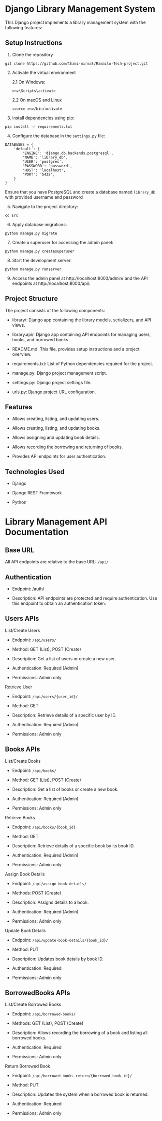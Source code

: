 # Django Library Management System
This Django project implements a library management system with the following features:

## Setup Instructions
1. Clone the repository
```
git clone https://github.com/thami-nirmal/Ramailo-Tech-project.git
```

2. Activate the virtual environment

    2.1 On Windows:
    ```
    env\Scripts\activate
    ```
    2.2 On macOS and Linux
    ```
    source env/bin/activate
    ```

3. Install dependencies using pip:
```
pip install -r requirements.txt
```

4. Configure the database in the `settings.py` file:
```
DATABASES = {
    'default': {
        'ENGINE': 'django.db.backends.postgresql',
        'NAME': 'library_db',
        'USER': 'postgres',
        'PASSWORD': 'password',
        'HOST': 'localhost',
        'PORT': '5432',
    }
}
```
Ensure that you have PostgreSQL and create a database named `library_db` with provided username and password

5. Navigate to the project directory:
```
cd src
```

6. Apply database migrations:
```
python manage.py migrate
```

7. Create a superuser for accessing the admin panel:
```
python manage.py createsuperuser
```

8. Start the development server:
```
python manage.py runserver
```

9. Access the admin panel at http://localhost:8000/admin/ and the API endpoints at http://localhost:8000/api/.


## Project Structure
The project consists of the following components:

- library/:           Django app containing the library models, serializers, and API views.

- library.api/:       Django app containing API endpoints for managing users, books, and borrowed books.

- README.md:          This file, provides setup instructions and a project overview.

- requirements.txt:   List of Python dependencies required for the project.

- manage.py:          Django project management script.

- settings.py:        Django project settings file.

- urls.py:            Django project URL configuration. 


## Features

- Allows creating, listing, and updating users.

- Allows creating, listing, and updating books.

- Allows assigning and updating book details.

- Allows recording the borrowing and returning of books.

- Provides API endpoints for user authentication.

## Technologies Used

- Django

- Django REST Framework

- Python


# Library Management API Documentation

## Base URL

All API endpoints are relative to the base URL: `/api/`

## Authentication

- Endpoint: /auth/

- Description: API endpoints are protected and require authentication. Use this endpoint to obtain an authentication token.


## Users APIs

List/Create Users

- Endpoint: `/api/users/`

- Method: GET (List), POST (Create)

- Description: Get a list of users or create a new user.

- Authentication: Required (Admin)

- Permissions: Admin only


Retrieve User

- Endpoint: `/api/users/{user_id}/`

- Method: GET

- Description: Retrieve details of a specific user by ID.

- Authentication: Required (Admin)

- Permissions: Admin only


## Books APIs

List/Create Books

- Endpoint: `/api/books/`

- Method: GET (List), POST (Create)

- Description: Get a list of books or create a new book.

- Authentication: Required (Admin)

- Permissions: Admin only


Retrieve Books

- Endpoint: `/api/books/{book_id}`

- Method: GET

- Description: Retrieve details of a specific book by its book ID.

- Authentication: Required (Admin)

- Permissions: Admin only


Assign Book Details

- Endpoint: `/api/assign-book-details/`

- Methods: POST (Create)

- Description: Assigns details to a book.

- Authentication: Required (Admin)

- Permissions: Admin only


Update Book Details

- Endpoint: `/api/update-book-details/{book_id}/`

- Method: PUT

- Description: Updates book details by book ID.

- Authentication: Required

- Permissions: Admin only


## BorrowedBooks APIs

List/Create Borrowed Books

- Endpoint: `/api/borrowed-books/`

- Methods: GET (List), POST (Create)

- Description: Allows recording the borrowing of a book and listing all borrowed books.

- Authentication: Required

- Permissions: Admin only


Return Borrowed Book

- Endpoint: `/api/borrowed-books-return/{borrowed_book_id}/`

- Method: PUT

- Description: Updates the system when a borrowed book is returned.

- Authentication: Required

- Permissions: Admin only
